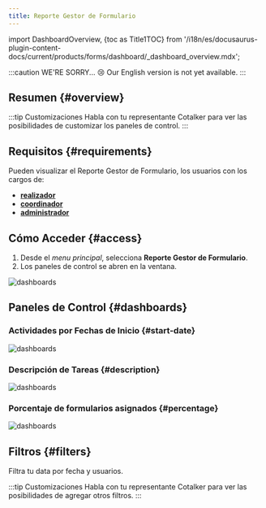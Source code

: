 ```yaml
---
title: Reporte Gestor de Formulario
---
```


import DashboardOverview, {toc as Title1TOC} from '/i18n/es/docusaurus-plugin-content-docs/current/products/forms/dashboard/_dashboard_overview.mdx';

:::caution WE'RE SORRY... 😢
Our English version is not yet available.
:::

## Resumen {#overview}

<DashboardOverview/>

:::tip Customizaciones
Habla con tu representante Cotalker para ver las posibilidades de customizar los paneles de control.
:::

## Requisitos {#requirements}
Pueden visualizar el Reporte Gestor de Formulario, los usuarios con los cargos de:
- [**realizador**](/docs/products/forms/configuration/users/user_types#executor)
- [**coordinador**](/docs/products/forms/configuration/users/user_types#coordinator)
- [**administrador**](/docs/products/forms/configuration/users/user_types#admin)

## Cómo Acceder {#access}

1. Desde el _menu principal_, selecciona **Reporte Gestor de Formulario**.
2. Los paneles de control se abren en la ventana.

<div className="img_sizing">

![dashboards](/img/productos_es/product_forms_dashboards_01.png)

</div>

## Paneles de Control {#dashboards}

### Actividades por Fechas de Inicio {#start-date}

<div className="img_sizing">

![dashboards](/img/productos_es/product_forms_dashboards_02.png)

</div>

### Descripción de Tareas {#description}

<div className="img_sizing">

![dashboards](/img/productos_es/product_forms_dashboards_03.png)

</div>

### Porcentaje de formularios asignados {#percentage}

<div className="img_sizing">

![dashboards](/img/productos_es/product_forms_dashboards_04.png)

</div>

## Filtros {#filters}
Filtra tu data por fecha y usuarios.

:::tip Customizaciones
Habla con tu representante Cotalker para ver las posibilidades de agregar otros filtros.
:::